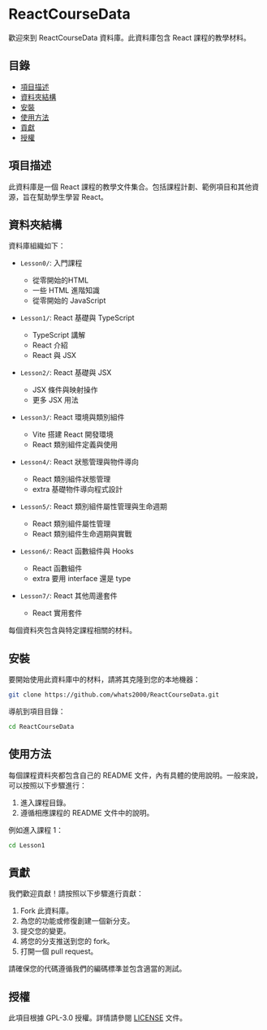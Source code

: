 # ReactCourseData

歡迎來到 ReactCourseData 資料庫。此資料庫包含 React 課程的教學材料。

## 目錄
- [項目描述](#項目描述)
- [資料夾結構](#資料夾結構)
- [安裝](#安裝)
- [使用方法](#使用方法)
- [貢獻](#貢獻)
- [授權](#授權)

## 項目描述
此資料庫是一個 React 課程的教學文件集合。包括課程計劃、範例項目和其他資源，旨在幫助學生學習 React。

## 資料夾結構
資料庫組織如下：

- `Lesson0/`: 入門課程
  - 從零開始的HTML
  - 一些 HTML 進階知識
  - 從零開始的 JavaScript


- `Lesson1/`: React 基礎與 TypeScript
  - TypeScript 講解
  - React 介紹
  - React 與 JSX


- `Lesson2/`: React 基礎與 JSX
  - JSX 條件與映射操作
  - 更多 JSX 用法


- `Lesson3/`: React 環境與類別組件
  - Vite 搭建 React 開發環境
  - React 類別組件定義與使用


- `Lesson4/`: React 狀態管理與物件導向
  - React 類別組件狀態管理
  - extra 基礎物件導向程式設計


- `Lesson5/`: React 類別組件屬性管理與生命週期
  - React 類別組件屬性管理
  - React 類別組件生命週期與實戰


- `Lesson6/`: React 函數組件與 Hooks
  - React 函數組件
  - extra 要用 interface 還是 type


- `Lesson7/`: React 其他周邊套件
  - React 實用套件

每個資料夾包含與特定課程相關的材料。

## 安裝
要開始使用此資料庫中的材料，請將其克隆到您的本地機器：

```bash
git clone https://github.com/whats2000/ReactCourseData.git
```

導航到項目目錄：

```bash
cd ReactCourseData
```

## 使用方法
每個課程資料夾都包含自己的 README 文件，內有具體的使用說明。一般來說，可以按照以下步驟進行：

1. 進入課程目錄。
2. 遵循相應課程的 README 文件中的說明。

例如進入課程 1：

```bash
cd Lesson1
```

## 貢獻
我們歡迎貢獻！請按照以下步驟進行貢獻：

1. Fork 此資料庫。
2. 為您的功能或修復創建一個新分支。
3. 提交您的變更。
4. 將您的分支推送到您的 fork。
5. 打開一個 pull request。

請確保您的代碼遵循我們的編碼標準並包含適當的測試。

## 授權
此項目根據 GPL-3.0 授權。詳情請參閱 [LICENSE](LICENSE) 文件。
